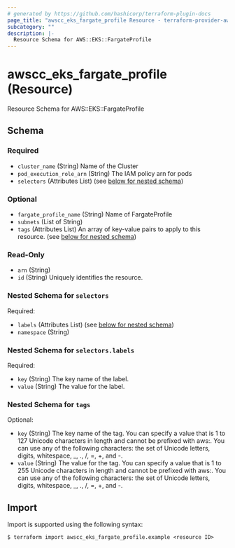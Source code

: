 ```yaml
---
# generated by https://github.com/hashicorp/terraform-plugin-docs
page_title: "awscc_eks_fargate_profile Resource - terraform-provider-awscc"
subcategory: ""
description: |-
  Resource Schema for AWS::EKS::FargateProfile
---
```


# awscc_eks_fargate_profile (Resource)

Resource Schema for AWS::EKS::FargateProfile



<!-- schema generated by tfplugindocs -->
## Schema

### Required

- `cluster_name` (String) Name of the Cluster
- `pod_execution_role_arn` (String) The IAM policy arn for pods
- `selectors` (Attributes List) (see [below for nested schema](#nestedatt--selectors))

### Optional

- `fargate_profile_name` (String) Name of FargateProfile
- `subnets` (List of String)
- `tags` (Attributes List) An array of key-value pairs to apply to this resource. (see [below for nested schema](#nestedatt--tags))

### Read-Only

- `arn` (String)
- `id` (String) Uniquely identifies the resource.

<a id="nestedatt--selectors"></a>
### Nested Schema for `selectors`

Required:

- `labels` (Attributes List) (see [below for nested schema](#nestedatt--selectors--labels))
- `namespace` (String)

<a id="nestedatt--selectors--labels"></a>
### Nested Schema for `selectors.labels`

Required:

- `key` (String) The key name of the label.
- `value` (String) The value for the label.



<a id="nestedatt--tags"></a>
### Nested Schema for `tags`

Optional:

- `key` (String) The key name of the tag. You can specify a value that is 1 to 127 Unicode characters in length and cannot be prefixed with aws:. You can use any of the following characters: the set of Unicode letters, digits, whitespace, _, ., /, =, +, and -.
- `value` (String) The value for the tag. You can specify a value that is 1 to 255 Unicode characters in length and cannot be prefixed with aws:. You can use any of the following characters: the set of Unicode letters, digits, whitespace, _, ., /, =, +, and -.

## Import

Import is supported using the following syntax:

```shell
$ terraform import awscc_eks_fargate_profile.example <resource ID>
```
